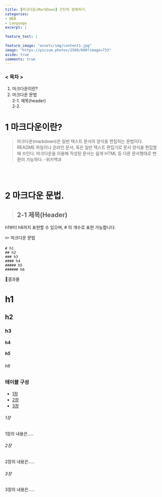 ```yaml
---
title: [마크다운◽MarkDown] 간단히 정복하기.
categories:
- WEB
- Language
excerpt: |
  
feature_text: |
  
feature_image: "assets/img/content1.jpg"
image: "https://picsum.photos/2560/600?image=733"
aside: true
comments: true
---
```


### < 목차 >
1. 마크다운이란?  
2. 마크다운 문법  
    2-1. 제목(header)  
    2-2.  

    
# 1 마크다운이란?
> 마크다운(markdown)은 일반 텍스트 문서의 양식을 편집하는 문법이다. README 파일이나 온라인 문서, 혹은 일반 텍스트 편집기로 문서 양식을 편집할 때 쓰인다. 마크다운을 이용해 작성된 문서는 쉽게 HTML 등 다른 문서형태로 변환이 가능하다.
-위키백과

<br/>
<br/>

# 2 마크다운 문법.

>## 2-1 제목(Header)
h1부터 h6까지 표현할 수 있으며, # 의 개수로 표현 가능합니다.

✏️ 마크다운 문법
```
# h1
## h2
### h3
#### h4
##### h5
###### h6
```


🔮결과물
# h1
## h2
### h3
#### h4
##### h5
###### h6


### 테이블 구성
  * [1장](#chapter-1)
  * [2장](#chapter-2)
  * [3장](#chapter-3)

###### 1장 <a id="chapter-1"></a>
1장의 내용은.....

###### 2장 <a id="chapter-2"></a>
2장의 내용은.....

###### 3장 <a id="chapter-3"></a>
3장의 내용은.....

